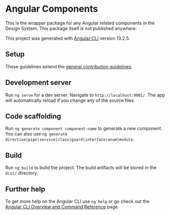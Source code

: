 # Angular Components

This is the wrapper package for any Angular related components in the Design System. This package itself is not published anywhere.

This project was generated with [Angular CLI](https://github.com/angular/angular-cli) version 13.2.5.

## Setup

These guidelines extend the [general contribution guidelines](../../CONTRIBUTING.md).

## Development server

Run `ng serve` for a dev server. Navigate to `http://localhost:9001/`. The app will automatically reload if you change any of the source files.

## Code scaffolding

Run `ng generate component component-name` to generate a new component. You can also use `ng generate directive|pipe|service|class|guard|interface|enum|module`.

## Build

Run `ng build` to build the project. The build artifacts will be stored in the `dist/` directory.

## Further help

To get more help on the Angular CLI use `ng help` or go check out the [Angular CLI Overview and Command Reference](https://angular.io/cli) page.
